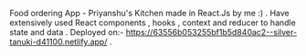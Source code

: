Food ordering App - Priyanshu's Kitchen made in React.Js by me :) . Have extensively used React components , hooks , context and reducer to handle state and data . 
Deployed on:-  https://63556b053255bf1b5d840ac2--silver-tanuki-d41100.netlify.app/ . 
